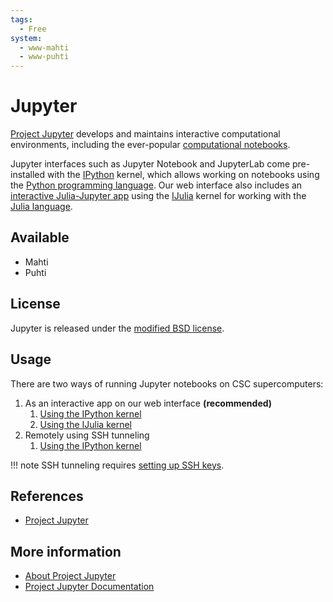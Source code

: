 ```yaml
---
tags:
  - Free
system:
  - www-mahti
  - www-puhti
---
```


# Jupyter

[Project Jupyter](https://jupyter.org/) develops and maintains interactive
computational environments, including the ever-popular
[computational notebooks](https://docs.jupyter.org/en/latest/#what-is-a-notebook).

Jupyter interfaces such as Jupyter Notebook and JupyterLab come pre-installed
with the [IPython](https://ipython.readthedocs.io/en/stable/index.html)
kernel, which allows working on notebooks using the
[Python programming language](./python.md). Our web interface also includes an
[interactive Julia-Jupyter app](../computing/webinterface/julia-on-jupyter.md)
using the [IJulia](https://github.com/JuliaLang/IJulia.jl)
kernel for working with the [Julia language](./julia.md). 

## Available

  - Mahti
  - Puhti

## License

Jupyter is released under the [modified BSD
license](https://opensource.org/licenses/BSD-3-Clause).

## Usage

There are two ways of running Jupyter notebooks on CSC supercomputers:

1. As an interactive app on our web
interface **(recommended)**
	1. [Using the IPython kernel](../computing/webinterface/jupyter.md)
	2. [Using the IJulia kernel](../computing/webinterface/julia-on-jupyter.md)
2. Remotely using SSH tunneling
	1. [Using the IPython
kernel](../support/tutorials/rstudio-or-jupyter-notebooks.md#instructions-for-ssh-tunneling)

!!! note
	SSH tunneling requires [setting up SSH
	keys](../../computing/connecting.mdsetting-up-ssh-keys).

## References

- [Project Jupyter](https://jupyter.org/)

## More information

- [About Project Jupyter](https://jupyter.org/about)
- [Project Jupyter Documentation](https://docs.jupyter.org/en/latest/)
